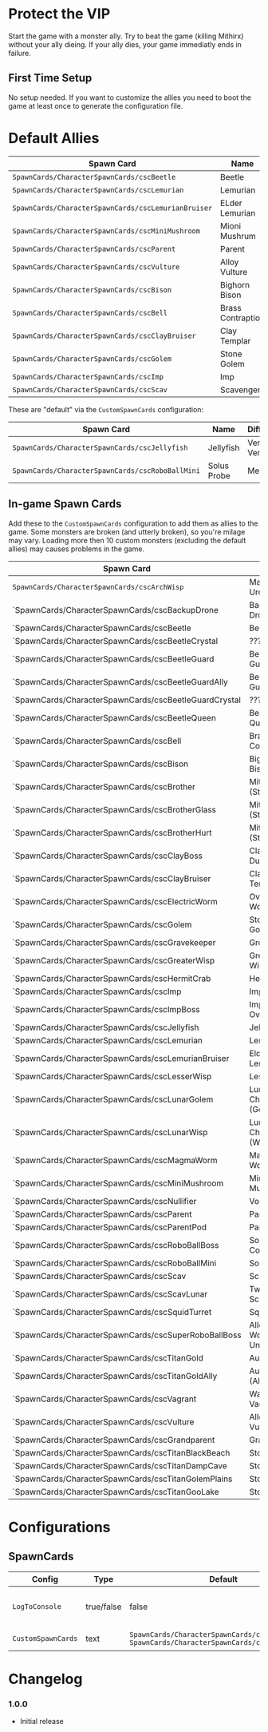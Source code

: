 # Protect the VIP

Start the game with a monster ally. Try to beat the game (killing Mithirx) without your ally dieing. If your ally dies, your game immediatly ends in failure.

## First Time Setup

No setup needed. If you want to customize the allies you need to boot the game at least once to generate the configuration file.

# Default Allies

|Spawn Card|Name|Difficultly|
|----------|----|-----------|
|`SpawnCards/CharacterSpawnCards/cscBeetle`|Beetle|Hard|
|`SpawnCards/CharacterSpawnCards/cscLemurian`|Lemurian|Medium|
|`SpawnCards/CharacterSpawnCards/cscLemurianBruiser`|ELder Lemurian|Easy|
|`SpawnCards/CharacterSpawnCards/cscMiniMushroom`|Mioni Mushrum|Hard|
|`SpawnCards/CharacterSpawnCards/cscParent`|Parent|Easy|
|`SpawnCards/CharacterSpawnCards/cscVulture`|Alloy Vulture|Medium|
|`SpawnCards/CharacterSpawnCards/cscBison`|Bighorn Bison|Medium|
|`SpawnCards/CharacterSpawnCards/cscBell`|Brass Contraption|Easy|
|`SpawnCards/CharacterSpawnCards/cscClayBruiser`|Clay Templar|Medium|
|`SpawnCards/CharacterSpawnCards/cscGolem`|Stone Golem|Medium|
|`SpawnCards/CharacterSpawnCards/cscImp`|Imp|Hard|
|`SpawnCards/CharacterSpawnCards/cscScav`|Scavenger|Easy|

These are "default" via the `CustomSpawnCards` configuration:

|Spawn Card|Name|Difficultly|
|----------|----|-----------|
|`SpawnCards/CharacterSpawnCards/cscJellyfish`|Jellyfish|Very, Very Hard|
|`SpawnCards/CharacterSpawnCards/cscRoboBallMini`|Solus Probe|Medium|

## In-game Spawn Cards

Add these to the `CustomSpawnCards` configuration to add them as allies to the game.
Some monsters are broken (and utterly broken), so you're milage may vary.
Loading more then 10 custom monsters (excluding the default allies) may causes problems in the game.

|Spawn Card|Name|
|----------|----|
|`SpawnCards/CharacterSpawnCards/cscArchWisp`|Malachite Urchin|
|`SpawnCards/CharacterSpawnCards/cscBackupDrone|Backup Drone|
|`SpawnCards/CharacterSpawnCards/cscBeetle|Beetle|
|`SpawnCards/CharacterSpawnCards/cscBeetleCrystal|???|
|`SpawnCards/CharacterSpawnCards/cscBeetleGuard|Beetle Guard|
|`SpawnCards/CharacterSpawnCards/cscBeetleGuardAlly|Beetle Guard (Ally)|
|`SpawnCards/CharacterSpawnCards/cscBeetleGuardCrystal|???|
|`SpawnCards/CharacterSpawnCards/cscBeetleQueen|Beetle Queen|
|`SpawnCards/CharacterSpawnCards/cscBell|Brass Contraption|
|`SpawnCards/CharacterSpawnCards/cscBison|Bighorn Bison|
|`SpawnCards/CharacterSpawnCards/cscBrother|Mithrix (Stage 1)|
|`SpawnCards/CharacterSpawnCards/cscBrotherGlass|Mithrix (Stage 3)|
|`SpawnCards/CharacterSpawnCards/cscBrotherHurt|Mithrix (Stage 4)|
|`SpawnCards/CharacterSpawnCards/cscClayBoss|Clay Dunestrider|
|`SpawnCards/CharacterSpawnCards/cscClayBruiser|Clay Templar|
|`SpawnCards/CharacterSpawnCards/cscElectricWorm|Overloading Worm|
|`SpawnCards/CharacterSpawnCards/cscGolem|Stone Golem|
|`SpawnCards/CharacterSpawnCards/cscGravekeeper|Grovetender|
|`SpawnCards/CharacterSpawnCards/cscGreaterWisp|Greater Wisp|
|`SpawnCards/CharacterSpawnCards/cscHermitCrab|Hermit Crab|
|`SpawnCards/CharacterSpawnCards/cscImp|Imp|
|`SpawnCards/CharacterSpawnCards/cscImpBoss|Imp Overlord|
|`SpawnCards/CharacterSpawnCards/cscJellyfish|Jellyfish|
|`SpawnCards/CharacterSpawnCards/cscLemurian|Lemurian|
|`SpawnCards/CharacterSpawnCards/cscLemurianBruiser|Elder Lemurian|
|`SpawnCards/CharacterSpawnCards/cscLesserWisp|Lesser WIsp|
|`SpawnCards/CharacterSpawnCards/cscLunarGolem|Lunar Chimera (Golem)|
|`SpawnCards/CharacterSpawnCards/cscLunarWisp|Lunar Chimera (Wisp)|
|`SpawnCards/CharacterSpawnCards/cscMagmaWorm|Magma Worm|
|`SpawnCards/CharacterSpawnCards/cscMiniMushroom|Mini Mushrum|
|`SpawnCards/CharacterSpawnCards/cscNullifier|Void Reaver|
|`SpawnCards/CharacterSpawnCards/cscParent|Parent|
|`SpawnCards/CharacterSpawnCards/cscParentPod|Parent Pod|
|`SpawnCards/CharacterSpawnCards/cscRoboBallBoss|Solus Control Unit|
|`SpawnCards/CharacterSpawnCards/cscRoboBallMini|Solus Probe|
|`SpawnCards/CharacterSpawnCards/cscScav|Scavenger|
|`SpawnCards/CharacterSpawnCards/cscScavLunar|Twisted Scavenger|
|`SpawnCards/CharacterSpawnCards/cscSquidTurret|Squid Turret|
|`SpawnCards/CharacterSpawnCards/cscSuperRoboBallBoss|Alloy Worship Unit|
|`SpawnCards/CharacterSpawnCards/cscTitanGold|Aurelionite|
|`SpawnCards/CharacterSpawnCards/cscTitanGoldAlly|Aurelionite (Ally)|
|`SpawnCards/CharacterSpawnCards/cscVagrant|Wandering Vagrant|
|`SpawnCards/CharacterSpawnCards/cscVulture|Alloy Vulture|
|`SpawnCards/CharacterSpawnCards/cscGrandparent|Grandparent|
|`SpawnCards/CharacterSpawnCards/cscTitanBlackBeach|Stone Titan|
|`SpawnCards/CharacterSpawnCards/cscTitanDampCave|Stone Titan|
|`SpawnCards/CharacterSpawnCards/cscTitanGolemPlains|Stone Titan|
|`SpawnCards/CharacterSpawnCards/cscTitanGooLake|Stone Titan|

# Configurations

## SpawnCards

|Config|Type|Default|Notes|
|------|----|-------|-----|
|`LogToConsole`|true/false|false|Log all available spawn cards from `SpawnCards/CharacterSpawnCards/` when the game starts.|
|`CustomSpawnCards`|text|`SpawnCards/CharacterSpawnCards/cscJellyfish; SpawnCards/CharacterSpawnCards/cscRoboBallMini`|Semi-colon seperated (;) entries of Spawn Cards.|

# Changelog

### 1.0.0

* Initial release